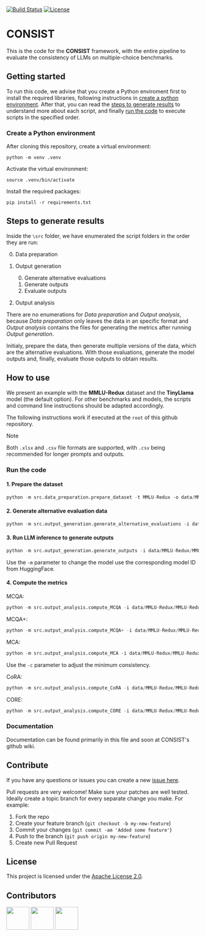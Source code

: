 <!-- Build Status, is a great thing to have at the top of your repository, it shows that you take your CI/CD as first class citizens -->
<!-- [![Build Status](https://travis-ci.org/jjasghar/ibm-cloud-cli.svg?branch=master)](https://travis-ci.org/jjasghar/ibm-cloud-cli) -->
[![Build Status](https://app.travis-ci.com/IBM/cora.svg?token=3QHapyMs1C2MgHcEzaRi&branch=main)](https://app.travis-ci.com/IBM/cora)
[![License](https://img.shields.io/badge/License-Apache_2.0-blue.svg)](https://opensource.org/licenses/Apache-2.0)

# CONSIST
This is the code for the **CONSIST** framework, with the entire pipeline to evaluate the consistency of LLMs on multiple-choice benchmarks. 
<!--As described in **The Non-Determinism of Small LLMs: Evidence of Low Answer Consistency in Repetition Trials of Standard Multiple-Choice Benchmarks** paper.-->

<!-- A more detailed Usage or detailed explaination of the repository here -->
## Getting started

To run this code, we advise that you create a Python enviroment first to install the required libraries, following instructions in [create a python environment](#create-a-python-environment). After that, you can read the [steps to generate results](#steps-to-generate-results) to understand more about each script, and finally [run the code](#run-the-code) to execute scripts in the specified order.

### Create a Python environment

After cloning this repository, create a virtual environment:
```
python -m venv .venv
```
Activate the virtual environment:
```
source .venv/bin/activate
```
Install the required packages:
```
pip install -r requirements.txt
```

## Steps to generate results

Inside the `\src` folder, we have enumerated the script folders in the order they are run:

0. Data preparation
1. Output generation

    0. Generate alternative evaluations
    1. Generate outputs
    2. Evaluate outputs

2. Output analysis

There are no enumerations for *Data preparation* and *Output analysis*, because *Data preparation* only leaves the data in an specific format and *Output analysis* contains the files for generating the metrics after running *Output generation*.

Initialy, prepare the data, then generate multiple versions of the data, which are the alternative evaluations. With those evaluations, generate the model outputs and, finally, evaluate those outputs to obtain results.

## How to use
We present an example with the **MMLU-Redux** dataset and the **TinyLlama** model (the default option). For other benchmarks and models, the scripts and command line instructions should be adapted accordingly. 

The following instructions work if executed at the `root` of this github repository.

>[!NOTE] 
> Both `.xlsx` and `.csv` file formats are supported, with `.csv` being recommended for longer prompts and outputs.

### Run the code

#### 1. Prepare the dataset
``` python
python -m src.data_preparation.prepare_dataset -t MMLU-Redux -o data/MMLU-Redux/MMLU-Redux_prepared.xlsx
```

#### 2. Generate alternative evaluation data
``` python
python -m src.output_generation.generate_alternative_evaluations -i data/MMLU-Redux/MMLU-Redux_prepared.xlsx -o data/MMLU-Redux/MMLU-Redux_wAlternativeEvaluations.xlsx
```

#### 3. Run LLM inference to generate outputs
``` python
python -m src.output_generation.generate_outputs -i data/MMLU-Redux/MMLU-Redux_wAlternativeEvaluations.xlsx -o data/MMLU-Redux/MMLU-Redux_wOutputs.xlsx
```
Use the `-m` parameter to change the model use the corresponding model ID from HuggingFace.

#### 4. Compute the metrics
MCQA:
``` python
python -m src.output_analysis.compute_MCQA -i data/MMLU-Redux/MMLU-Redux_wOutputs.xlsx
```

MCQA+:
``` python
python -m src.output_analysis.compute_MCQA+ -i data/MMLU-Redux/MMLU-Redux_wOutputs.xlsx
```

MCA:
``` python
python -m src.output_analysis.compute_MCA -i data/MMLU-Redux/MMLU-Redux_wOutputs.xlsx
```
Use the `-c` parameter to adjust the minimum consistency.

CoRA:
``` python
python -m src.output_analysis.compute_CoRA -i data/MMLU-Redux/MMLU-Redux_wOutputs.xlsx
```

CORE:
``` python
python -m src.output_analysis.compute_CORE -i data/MMLU-Redux/MMLU-Redux_wOutputs.xlsx
```

### Documentation

Documentation can be found primarily in this file and soon at CONSIST's github wiki.

## Contribute

<!-- Questions can be useful but optional, this gives you a place to say, "This is how to contact this project maintainers or create PRs -->
If you have any questions or issues you can create a new [issue here](https://github.com/IBM/cora/issues).

Pull requests are very welcome! Make sure your patches are well tested.
Ideally create a topic branch for every separate change you make. For
example:

1. Fork the repo
2. Create your feature branch (`git checkout -b my-new-feature`)
3. Commit your changes (`git commit -am 'Added some feature'`)
4. Push to the branch (`git push origin my-new-feature`)
5. Create new Pull Request

## License
<!-- All source files must include a Copyright and License header. The SPDX license header is
preferred because it can be easily scanned. -->

This project is licensed under the [Apache License 2.0](LICENSE).

<!--
```text
#
# Copyright IBM Corp. 2023 - 2024
# SPDX-License-Identifier: Apache-2.0
#
``` -->

## Contributors
[<img src="https://github.com/paulocavalin.png" width="60px;"/>](https://github.com/paulocavalin/)
[<img src="https://github.com/cassiasamp.png" width="60px;"/>](https://github.com/cassiasamp/)
[<img src="https://github.com/marcelo-grave.png" width="60px;"/>](https://github.com/marcelo-grave/)

<!--
## Citing the project

You can cite the project as:

```bibtex
@inproceedings{santana2025responsible,
  author    = {Vagner Figueredo de Santana and Sara Berger and Heloisa Candello and Tiago Machado and Cassia Sampaio Sanctos and Tianyu Su and Lemara Williams},
  title     = {Responsible Prompting Recommendation: Fostering Responsible {AI} Practices in Prompting-Time},
  booktitle = {CHI Conference on Human Factors in Computing Systems ({CHI} '25)},
  year      = {2025},
  location  = {Yokohama, Japan},
  publisher = {ACM},
  address   = {New York, NY, USA},
  pages     = {30},
  doi       = {10.1145/3706598.3713365},
  url       = {https://doi.org/10.1145/3706598.3713365}
}
```
-->
